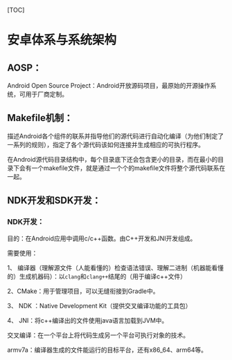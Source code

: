 [TOC]

# 安卓体系与系统架构

## AOSP：

Android Open Source Project：Android开放源码项目，最原始的开源操作系统，可用于厂商定制。

## Makefile机制：

描述Android各个组件的联系并指导他们的源代码进行自动化编译（为他们制定了一系列的规则），指定了各个源代码该如何连接并生成相应的可执行程序。

在Android源代码目录结构中，每个目录底下还会包含更小的目录，而在最小的目录下会有一个makefile文件，就是通过一个个的makefile文件将整个源代码联系在一起。

## NDK开发和SDK开发：

### NDK开发：

目的：在Android应用中调用c/c++函数。由C++开发和JNI开发组成。

需要使用：

1、 编译器（理解源文件（人能看懂的）检查语法错误、理解二进制（机器能看懂的）生成机器码）：以`clang`和`clang++`结尾的（用于编译c++文件）

2、CMake：用于管理项目，可以无缝衔接到Gradle中。

3、 NDK ：Native Development Kit（提供交叉编译功能的工具包）

4、 JNI：将c++编译出的文件使用java语言加载到JVM中。

交叉编译：在一个平台上将代码生成另一个平台可执行对象的技术。

armv7a：编译器生成的文件能运行的目标平台，还有x86_64、arm64等。

